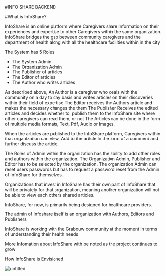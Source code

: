 #INFO SHARE BACKEND

#What is InfoShare?

InfoShare is an online platform where Caregivers share Information on their experiences and expertise to other Caregivers within the same organization. InfoShare bridges the gap between community caregivers and the department of health along with all the healthcare facilities within in the city

The System has 5 Roles:
- The System Admin
- The Organization Admin
- The Publisher of articles
- The Editor of articles
- The Author who writes articles

As described above, An Author is a caregiver who deals with the community on a day to day basis and writes articles on their discoveries within their field of expertise
The Editor receives the Authors article and makes the necessary changes the them
The Publisher Receives the edited articles and decides whether to, publish them to the InfoShare site where other caregivers can read them, or not
The Articles can be done in the form of multiple media formats, Text, Pdf, Audio or Images.

When the articles are published to the InfoShare platform, Caregivers within that organization can view, Add to the article in the form of a comment and further discuss the article.

The Roles of Admin within the organization has the ability to add other roles and authors within the organization. The Organization Admin, Publisher and Editor has to be selected by the organization.
The organization Admin can reset users passwords but has to request a password reset from the Admin of InfoShare for themselves.

Organizations that invest in InfoShare has their own part of InfoShare that will be privately for that organization, meaning another organization will not be able to view each others shared articles.

InfoShare, for now, is primarily being designed for healthcare providers.

The admin of Infoshare itself is an organization with Authors, Editors and Publishers

InfoShare is working with the Grabouw community at the moment in terms of understanding their health needs

More Infomation about InfoShare with be noted as the project continues to grow



How InfoShare is Envisioned

![untitled](https://cloud.githubusercontent.com/assets/20682492/17886211/07a227a8-6921-11e6-9646-d4feb7987bc6.jpg)


